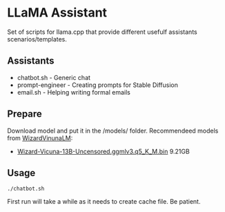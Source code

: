 # LLaMA Assistant
Set of scripts for llama.cpp that provide different usefulf assistants scenarios/templates.

## Assistants
- chatbot.sh - Generic chat
- prompt-engineer - Creating prompts for Stable Diffusion
- email.sh - Helping writing formal emails

## Prepare
Download model and put it in the /models/ folder. Recommendeed models from [WizardVinunaLM](https://github.com/melodysdreamj/WizardVicunaLM):
- [Wizard-Vicuna-13B-Uncensored.ggmlv3.q5_K_M.bin](https://huggingface.co/TheBloke/Wizard-Vicuna-13B-Uncensored-GGML/resolve/main/Wizard-Vicuna-13B-Uncensored.ggmlv3.q5_K_M.bin) 9.21GB

## Usage
```
./chatbot.sh
```

First run will take a while as it needs to create cache file. Be patient.
